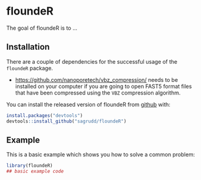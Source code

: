 
# floundeR

<!-- badges: start -->
<!-- badges: end -->

The goal of floundeR is to ...

## Installation

There are a couple of dependencies for the successful usage of the `floundeR`
package.

* https://github.com/nanoporetech/vbz_compression/ needs to be installed on your
  computer if you are going to open FAST5 format files that have been compressed
  using the `VBZ` compression algorithm.

You can install the released version of floundeR from [github](https://github.com/sagrudd) with:

``` r
install.packages("devtools")
devtools::install_github("sagrudd/floundeR")

```

## Example

This is a basic example which shows you how to solve a common problem:

``` r
library(floundeR)
## basic example code
```

